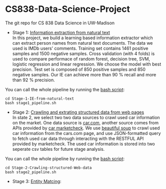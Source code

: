 # CS838-Data-Science-Project
The git repo for CS 838 Data Science in UW-Madison

* Stage 1: [Information extraction from natural text](https://sites.google.com/site/anhaidgroup/courses/cs-838-spring-2018/project-description/stage-1)<br>
In this project, we build a learning based information extractor which can extract person 
names from natural text documents. The data we used is IMDb users' comments.
Training set contains 1461 positive samples and 1500 negative samples.
Cross validation (with 4 folds) is used to compare performace of random forest, decision tree,
SVM, logistic regression and linear regression. We choose the model with best precision. Test set is
composed of 850 positive samples and 850 negative samples. Our IE can achieve more than 90 % recall
and more than 92 % precision.

You can call the whole pipeline by running the [bash script](./Stage-1-IE-from-natural-text/stage1_pipeline.sh):

```
cd Stage-1-IE-from-natural-text
bash stage1_pipeline.sh
```

* Stage 2: [Crawling and extrating structured data from web pages](https://sites.google.com/site/anhaidgroup/courses/cs-838-spring-2018/project-description/stage-2)<br>
In state 2, we select two two data sources to crawl used car information on the market. One data source is [car.com](https://www.cars.com/), another source comes from APIs provided by [car marketcheck](https://apidocs.marketcheck.com/). We use [beautiful soup](https://www.crummy.com/software/BeautifulSoup/) to crawl used car information from the cars.com page, and use JSON-formatted query to fetch used car data through interacting with the RESTFUL API provided by marketcheck. The used car information is stored into two seperate csv tables for future stage analysis.

You can call the whole pipeline by running the [bash script](./Stage-2-Crawling-structured-Web-data/stage2_pipeline.sh):

```
cd Stage-2-Crawling-structured-Web-data
bash stage2_pipeline.sh
```

* Stage 3: [Entity Matcing](https://sites.google.com/site/anhaidgroup/courses/cs-838-spring-2018/project-description/stage-3):



